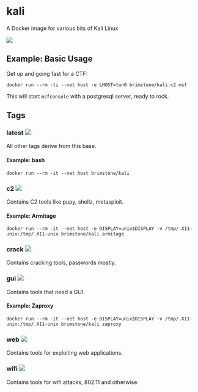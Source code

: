 # kali
A Docker image for various bits of Kali Linux

[![](https://img.shields.io/docker/stars/brimstone/kali.svg)](https://hub.docker.com/r/brimstone/kali 'DockerHub')

## Example: Basic Usage
Get up and going fast for a CTF:
```
docker run --rm -ti --net host -e LHOST=tun0 brimstone/kali:c2 msf
```

This will start `msfconsole` with a postgresql server, ready to rock.

## Tags
### latest [![](https://images.microbadger.com/badges/image/brimstone/kali:latest.svg)](https://microbadger.com/images/brimstone/kali "Get your own image badge on microbadger.com")
All other tags derive from this base.

#### Example: bash
```
docker run --rm -it --net host brimstone/kali
```

### c2 [![](https://images.microbadger.com/badges/image/brimstone/kali:c2.svg)](https://microbadger.com/images/brimstone/kali "Get your own image badge on microbadger.com")
Contains C2 tools like pupy, shellz, metasploit.

#### Example: Armitage
```
docker run --rm -it --net host -e DISPLAY=unix$DISPLAY -v /tmp/.X11-unix:/tmp/.X11-unix brimstone/kali armitage
```

### crack [![](https://images.microbadger.com/badges/image/brimstone/kali:crack.svg)](https://microbadger.com/images/brimstone/kali "Get your own image badge on microbadger.com")
Contains cracking tools, passwords mostly.


### gui [![](https://images.microbadger.com/badges/image/brimstone/kali:gui.svg)](https://microbadger.com/images/brimstone/kali "Get your own image badge on microbadger.com")
Contains tools that need a GUI.

#### Example: Zaproxy
```
docker run --rm -it --net host -e DISPLAY=unix$DISPLAY -v /tmp/.X11-unix:/tmp/.X11-unix brimstone/kali zaproxy
```

### web [![](https://images.microbadger.com/badges/image/brimstone/kali:web.svg)](https://microbadger.com/images/brimstone/kali "Get your own image badge on microbadger.com")
Contains tools for exploiting web applications.

### wifi [![](https://images.microbadger.com/badges/image/brimstone/kali:wifi.svg)](https://microbadger.com/images/brimstone/kali "Get your own image badge on microbadger.com")
Contains tools for wifi attacks, 802.11 and otherwise.
